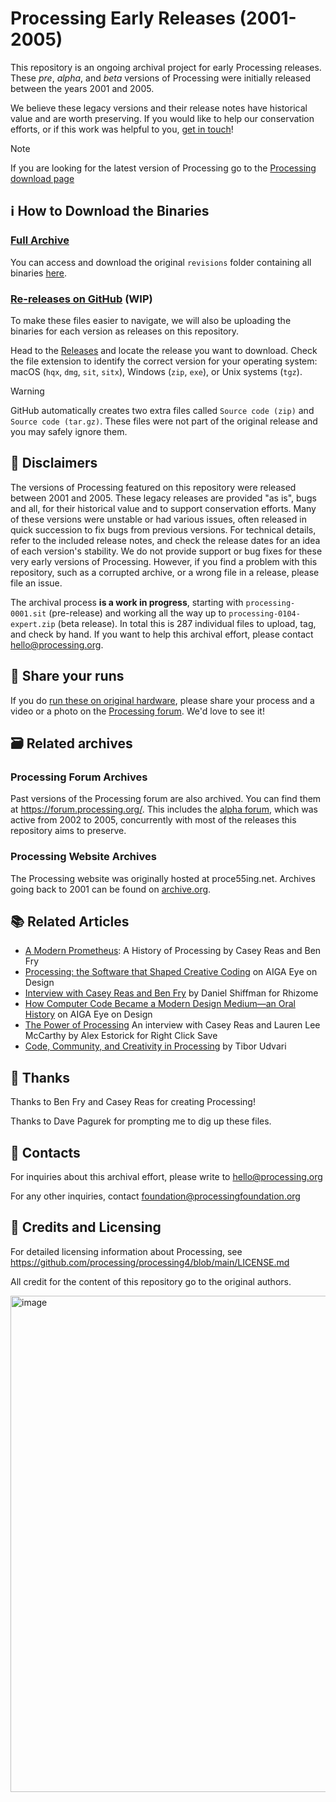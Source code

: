 # Processing Early Releases (2001-2005)
This repository is an ongoing archival project for early Processing releases. These _pre_, _alpha_, and _beta_ versions of Processing were initially released between the years 2001 and 2005. 

We believe these legacy versions and their release notes have historical value and are worth preserving. If you would like to help our conservation efforts, or if this work was helpful to you, [get in touch](#contacts)!

> [!NOTE]  
> If you are looking for the latest version of Processing go to the [Processing download page](https://processing.org/download)

## ℹ️ How to Download the Binaries

### [Full Archive](https://drive.google.com/drive/folders/1H8E2eIymWTz3qYPOJakRNdkcG-0XjOib?usp=drive_link)
You can access and download the original `revisions` folder containing all binaries [here](https://drive.google.com/drive/folders/1H8E2eIymWTz3qYPOJakRNdkcG-0XjOib?usp=drive_link).

### [Re-releases on GitHub](https://github.com/SableRaf/processing-revisions/releases) (WIP)
To make these files easier to navigate, we will also be uploading the binaries for each version as releases on this repository.

Head to the [Releases](https://github.com/SableRaf/processing-revisions/releases) and locate the release you want to download. Check the file extension to identify the correct version for your operating system: macOS (`hqx`, `dmg`, `sit`, `sitx`), Windows (`zip`, `exe`), or Unix systems (`tgz`).

> [!WARNING]
> GitHub automatically creates two extra files called `Source code (zip)` and `Source code (tar.gz)`. These files were not part of the original release and you may safely ignore them.

## 🙊 Disclaimers
The versions of Processing featured on this repository were released between 2001 and 2005. These legacy releases are provided "as is", bugs and all, for their historical value and to support conservation efforts. Many of these versions were unstable or had various issues, often released in quick succession to fix bugs from previous versions. For technical details, refer to the included release notes, and check the release dates for an idea of each version's stability. We do not provide support or bug fixes for these very early versions of Processing. However, if you find a problem with this repository, such as a corrupted archive, or a wrong file in a release, please file an issue. 

The archival process **is a work in progress**, starting with `processing-0001.sit` (pre-release) and working all the way up to `processing-0104-expert.zip` (beta release). In total this is 287 individual files to upload, tag, and check by hand. If you want to help this archival effort, please contact hello@processing.org.

## 📸 Share your runs

If you do [run these on original hardware](https://x.com/davepvm/status/1821897927888892148), please share your process and a video or a photo on the [Processing forum](https://discourse.processing.org/). We'd love to see it!

## 🗃️ Related archives

### Processing Forum Archives
Past versions of the Processing forum are also archived. You can find them at https://forum.processing.org/. This includes the [alpha forum](https://forum.processing.org/alpha/), which was active from 2002 to 2005, concurrently with most of the releases this repository aims to preserve.

### Processing Website Archives
The Processing website was originally hosted at proce55ing.net. Archives going back to 2001 can be found on [archive.org](https://web.archive.org/web/20240000000000*/proce55ing.net).

## 📚 Related Articles
* [A Modern Prometheus](https://medium.com/processing-foundation/a-modern-prometheus-59aed94abe85): A History of Processing by Casey Reas and Ben Fry
* [Processing: the Software that Shaped Creative Coding](https://eyeondesign.aiga.org/processing-the-software-that-shaped-creative-coding/) on AIGA Eye on Design
* [Interview with Casey Reas and Ben Fry](https://rhizome.org/editorial/2009/sep/23/interview-with-casey-reas-and-ben-fry/) by Daniel Shiffman for Rhizome
* [How Computer Code Became a Modern Design Medium—an Oral History](https://eyeondesign.aiga.org/how-an-mit-research-group-turned-computer-code-into-a-modern-design-medium/) on AIGA Eye on Design
* [The Power of Processing](https://www.rightclicksave.com/article/the-power-of-processing-casey-reas-and-lauren-lee-mccarthy-interview-generative-art) An interview with Casey Reas and Lauren Lee McCarthy by Alex Estorick for Right Click Save
* [Code, Community, and Creativity in Processing](https://fredi.hepvs.ch/global/documents/328908) by Tibor Udvari

## 💙 Thanks

Thanks to Ben Fry and Casey Reas for creating Processing!

Thanks to Dave Pagurek for prompting me to dig up these files.

## 💬 Contacts

For inquiries about this archival effort, please write to hello@processing.org

For any other inquiries, contact foundation@processingfoundation.org

## 📃 Credits and Licensing

For detailed licensing information about Processing, see https://github.com/processing/processing4/blob/main/LICENSE.md

All credit for the content of this repository go to the original authors.

<img width="794" alt="image" src="https://github.com/user-attachments/assets/8c7d3b52-d5f5-40cf-a18e-b1becf3a3fe1">
